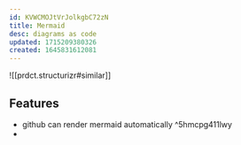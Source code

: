 ```yaml
---
id: KVWCMOJtVrJolkgbC72zN
title: Mermaid
desc: diagrams as code
updated: 1715209380326
created: 1645831612081
---
```


![[prdct.structurizr#similar]]


## Features

- github can render mermaid automatically ^5hmcpg411lwy
- 
